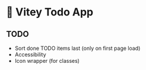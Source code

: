 # 💪 Vitey Todo App

## TODO

- Sort done TODO items last (only on first page load)
- Accessibility
- Icon wrapper (for classes)
